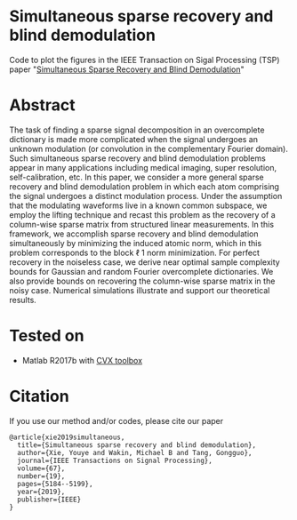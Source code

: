 # Simultaneous sparse recovery and blind demodulation
Code to plot the figures in the IEEE Transaction on Sigal Processing (TSP) paper "[Simultaneous Sparse Recovery and Blind Demodulation](https://ieeexplore.ieee.org/document/8805114)"

# Abstract
The task of finding a sparse signal decomposition in an overcomplete dictionary is made more complicated when the signal undergoes an unknown modulation (or convolution in the complementary Fourier domain). Such simultaneous sparse recovery and blind demodulation problems appear in many applications including medical imaging, super resolution, self-calibration, etc. In this paper, we consider a more general sparse recovery and blind demodulation problem in which each atom comprising the signal undergoes a distinct modulation process. Under the assumption that the modulating waveforms live in a known common subspace, we employ the lifting technique and recast this problem as the recovery of a column-wise sparse matrix from structured linear measurements. In this framework, we accomplish sparse recovery and blind demodulation simultaneously by minimizing the induced atomic norm, which in this problem corresponds to the block ℓ 1 norm minimization. For perfect recovery in the noiseless case, we derive near optimal sample complexity bounds for Gaussian and random Fourier overcomplete dictionaries. We also provide bounds on recovering the column-wise sparse matrix in the noisy case. Numerical simulations illustrate and support our theoretical results.

# Tested on 
- Matlab R2017b with [CVX toolbox](http://cvxr.com/cvx/)

# Citation
If you use our method and/or codes, please cite our paper

```
@article{xie2019simultaneous,
  title={Simultaneous sparse recovery and blind demodulation},
  author={Xie, Youye and Wakin, Michael B and Tang, Gongguo},
  journal={IEEE Transactions on Signal Processing},
  volume={67},
  number={19},
  pages={5184--5199},
  year={2019},
  publisher={IEEE}
}
```

